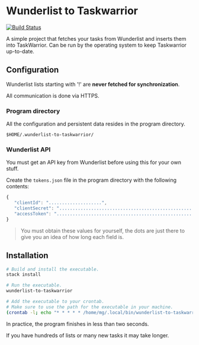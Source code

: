 # Wunderlist to Taskwarrior

[![Build Status](https://travis-ci.org/mafagafogigante/wunderlist-to-taskwarrior.svg?branch=master)](https://travis-ci.org/mafagafogigante/wunderlist-to-taskwarrior)

A simple project that fetches your tasks from Wunderlist and inserts them into
TaskWarrior. Can be run by the operating system to keep Taskwarrior up-to-date.

## Configuration

Wunderlist lists starting with '!' are **never fetched for synchronization**.

All communication is done via HTTPS.

### Program directory

All the configuration and persistent data resides in the program directory.

```
$HOME/.wunderlist-to-taskwarrior/
```

### Wunderlist API

You must get an API key from Wunderlist before using this for your own stuff.

Create the `tokens.json` file in the program directory with the following contents:

```javascript
{
   "clientId": "....................",
   "clientSecret": "............................................................",
   "accessToken": "............................................................"
}
```

> You must obtain these values for yourself, the dots are just there to give you
> an idea of how long each field is.

## Installation

```sh
# Build and install the executable.
stack install

# Run the executable.
wunderlist-to-taskwarrior

# Add the executable to your crontab.
# Make sure to use the path for the executable in your machine.
(crontab -l; echo "* * * * * /home/mg/.local/bin/wunderlist-to-taskwarrior") | crontab
```

In practice, the program finishes in less than two seconds.

If you have hundreds of lists or many new tasks it may take longer.
